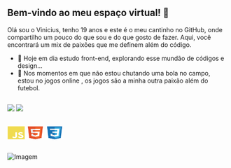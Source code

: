 ## Bem-vindo ao meu espaço virtual! 👋
Olá sou o Vinicius, tenho 19 anos e este é o meu cantinho no GitHub, onde compartilho um pouco do que sou e do que gosto de fazer. Aqui, você encontrará um mix de paixões que me definem além do código.

- 🌱 Hoje em dia estudo front-end, explorando esse mundão de códigos e design...
- 🚀 Nos momentos em que não estou chutando uma bola no campo, estou no jogos online , os jogos são a minha outra paixão além do futebol.

##
<p align="left">
  <img src="https://github-readme-stats.vercel.app/api?username=deV1niborges&show_icons=true&theme=github_dark" height="170" />
  <img src="https://github-readme-stats.vercel.app/api/top-langs/?username=deV1niborges&layout=compact&theme=github_dark" height="170" />
</p>

<div style="display: inline_block"><br>
  <img align="center" alt="Rafa-Js" height="30" width="40" src="https://raw.githubusercontent.com/devicons/devicon/master/icons/javascript/javascript-plain.svg">
  <img align="center" alt="Rafa-HTML" height="30" width="40" src="https://raw.githubusercontent.com/devicons/devicon/master/icons/html5/html5-original.svg">
  <img align="center" alt="Rafa-CSS" height="30" width="40" src="https://raw.githubusercontent.com/devicons/devicon/master/icons/css3/css3-original.svg">
</div>

##
<img align="center" height="500" width="800px" src="https://github.com/VariableBee/VariableBee/assets/77739311/4e9f41af-6b57-49a7-b15a-74322e96b4d7" alt="Imagem">






